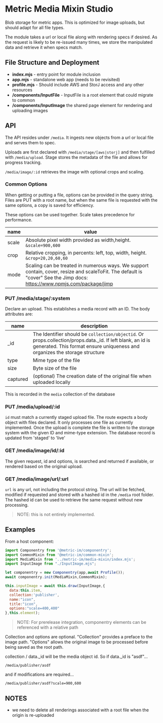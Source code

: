 # Metric Media Mixin Studio

Blob storage for metric apps. This is optimized for image uploads, but should adapt for all file types.

The module takes a url or local file along with rendering specs if desired. As the request is likely to
be re-issued many times, we store the manipulated data and retrieve it when specs match.

## File Structure and Deployment

* **index.mjs** - entry point for module inclusion
* **app.mjs** - standalone web app (needs to be revisited)
* **profile.mjs** - Should include AWS and StorJ access and any other resources
* **/components/InputFile** - InputFile is a root element that could migrate to common
* **/components/InputImage** the shared page element for rendering and uploading images

## API

The API resides under `/media`. It ingests new objects from a url or local file and serves them to spec.

Uploads are first declared with `/media/stage/[aws|storj]` and then fulfilled with `/media/upload`. Stage
stores the metadata of the file and allows for progress tracking. 

`/media/image/:id` retrieves the image with optional crops and scaling.

### Common Options

When getting or putting a file, options can be provided in the query string. Files are PUT with a
root name, but when the same file is requested with the same options, a copy is saved for efficiency.

These options can be used together. Scale takes precedence for performance.

| name | value                                                                         |
| --- |-------------------------------------------------------------------------------|
| scale | Absolute pixel width provided as width,height. `&scale=900,600`               |
| crop | Relative cropping, in percents: left, top, width, height. `&crop=20,20,60,60` |
| mode | Scaling can be treated in numerous ways. We support contain, cover, resize and scaleToFit. The default is "cover" See the Jimp docs: https://www.npmjs.com/package/jimp |

### PUT /media/stage/:system

Declare an upload. This establishes a media record with an ID. The body attributes are:

| name | description                                                                                                                                                                             |
|------|-----------------------------------------------------------------------------------------------------------------------------------------------------------------------------------------|
| _id  | The Identifier should be `collection/objectid`. Or props.collection/props.data._id. If left blank, an id is generated. This format ensure uniqueness and organizes the storage structure|
| type | Mime type of the file                                                                                                                                                                   |
| size | Byte size of the file                                                                                                                                                                   |
| captured | (optional) The creation date of the original file when uploaded locally                                                                                                             |

This is recorded in the `media` collection of the database

### PUT /media/upload/:id

`id` must match a currently staged upload file. The route expects a body object with files declared.
It only processes one file as currently implemented. Once the upload is complete the file is written
to the storage system with the given ID and mime-type extension. The database record is updated from
'staged' to 'live'

### GET /media/image/id/:id

The given request, id and options, is searched and returned if available, or rendered based on the original upload.

### GET /media/image/url/:url

`url` is any url, not including the protocol string. The url will be fetched, modified if requested and stored
with a hashed id in the `/media` root folder. The hashed id can be used to retrieve the same request without
new processing.

>NOTE: this is not entirely implemented.

## Examples

From a host component:
```javascript
import Componentry from '@metric-im/componentry';
import CommonMixin from '@metric-im/common-mixin';
import MediaMixin from '../metric-im/media-mixin/index.mjs';
import InputImage from "./InputImage.mjs";

let componentry = new Componentry(app,await Profile());
await componentry.init(MediaMixin,CommonMixin);

this.inputImage = await this.draw(InputImage,{
  data:this.item,
  collection:'publisher',
  name:"icon",
  title:"icon",
  options:"scale=400,400"
},this.element);
```
>NOTE: For prerelease integration, componentry elements can be referenced with a relative path

Collection and options are optional. "Collection" provides a preface to the image path.
"Options" allows the original image to be processed before being saved as the root path.

collection / data._id will be the media object id. So if data._id is "asdf"...

```http request
/media/publisher/asdf
```

and if modifications are required...

```http request
/media/publisher/asdf?scale=900,600
```

## NOTES

* we need to delete all renderings associated with a root file when the origin is re-uploaded
